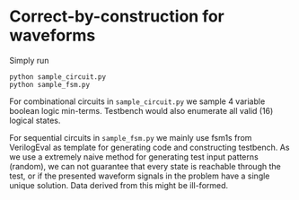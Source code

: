 # Correct-by-construction for waveforms

Simply run
```
python sample_circuit.py
python sample_fsm.py
```


For combinational circuits in `sample_circuit.py` we sample 4 variable boolean logic min-terms. Testbench would also enumerate all valid (16) logical states.

For sequential circuits in `sample_fsm.py` we mainly use fsm1s from VerilogEval as template for generating code and constructing testbench. As we use a extremely naive method for generating test input patterns (random), we can not guarantee that every state is reachable through the test, or if the presented waveform signals in the problem have a single unique solution. Data derived from this might be ill-formed.